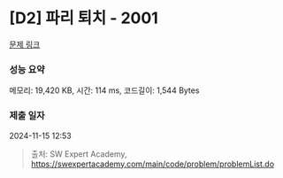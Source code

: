 # [D2] 파리 퇴치 - 2001 

[문제 링크](https://swexpertacademy.com/main/code/problem/problemDetail.do?contestProbId=AV5PzOCKAigDFAUq) 

### 성능 요약

메모리: 19,420 KB, 시간: 114 ms, 코드길이: 1,544 Bytes

### 제출 일자

2024-11-15 12:53



> 출처: SW Expert Academy, https://swexpertacademy.com/main/code/problem/problemList.do